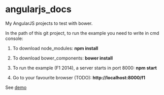 angularjs_docs
==============

My AngularJS projects to test with bower.

In the path of this git project, to run the example you need to write in cmd console:

1. To download node_modules:
<b>npm install</b>

2. To download bower_components: 
<b>bower install</b>

3. To run the example (F1 2014), a server starts in port 8000: 
<b>npm start</b>

4. Go to your favourite browser (TODO):
<b>http://localhost:8000/f1</b>

<p>See <a href="http://informatico.hol.es/f1">demo</a></p>
